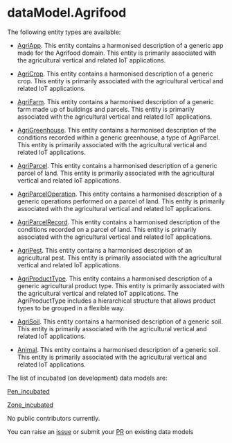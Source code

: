 # dataModel.Agrifood


The following entity types are available:
- [AgriApp](https://smart-data-models.github.io/dataModel.Agrifood/AgriApp/README.md
). This entity contains a harmonised description of a generic app made for the
Agrifood domain. This entity is primarily associated with the agricultural
vertical and related IoT applications.


- [AgriCrop](https://smart-data-models.github.io/dataModel.Agrifood/AgriCrop/README.md
). This entity contains a harmonised description of a generic crop. This entity
is primarily associated with the agricultural vertical and related IoT
applications.


- [AgriFarm](https://smart-data-models.github.io/dataModel.Agrifood/AgriFarm/README.md
). This entity contains a harmonised description of a generic farm made up of
buildings and parcels. This entity is primarily associated with the
agricultural vertical and related IoT applications.


- [AgriGreenhouse](https://smart-data-models.github.io/dataModel.Agrifood/AgriGreenhouse/README.md
). This entity contains a harmonised description of the conditions recorded
within a generic greenhouse, a type of AgriParcel. This entity is primarily
associated with the agricultural vertical and related IoT applications.


- [AgriParcel](https://smart-data-models.github.io/dataModel.Agrifood/AgriParcel/README.md
). This entity contains a harmonised description of a generic parcel of land.
This entity is primarily associated with the agricultural vertical and
related IoT applications.


- [AgriParcelOperation](https://smart-data-models.github.io/dataModel.Agrifood/AgriParcelOperation/README.md
). This entity contains a harmonised description of a generic operations
performed on a parcel of land. This entity is primarily associated with the
agricultural vertical and related IoT applications.


- [AgriParcelRecord](https://smart-data-models.github.io/dataModel.Agrifood/AgriParcelRecord/README.md
). This entity contains a harmonised description of the conditions recorded on
a parcel of land. This entity is primarily associated with the agricultural
vertical and related IoT applications.


- [AgriPest](https://smart-data-models.github.io/dataModel.Agrifood/AgriPest/README.md
). This entity contains a harmonised description of an agricultural pest. This
entity is primarily associated with the agricultural vertical and related
IoT applications.


- [AgriProductType](https://smart-data-models.github.io/dataModel.Agrifood/AgriProductType/README.md
). This entity contains a harmonised description of a generic agricultural
product type. This entity is primarily associated with the agricultural
vertical and related IoT applications. The AgriProductType includes a
hierarchical structure that allows product types to be grouped in a flexible
way.


- [AgriSoil](https://smart-data-models.github.io/dataModel.Agrifood/AgriSoil/README.md
). This entity contains a harmonised description of a generic soil. This entity
is primarily associated with the agricultural vertical and related IoT
applications.


- [Animal](https://smart-data-models.github.io/dataModel.Agrifood/Animal/README.md
). This entity contains a harmonised description of a generic soil. This entity
is primarily associated with the agricultural vertical and related IoT
applications.



The list of incubated (on development) data models are:

[Pen_incubated](https://github.com/smart-data-models/dataModel.Agrifood/tree/master/Pen_incubated)

[Zone_incubated](https://github.com/smart-data-models/dataModel.Agrifood/tree/master/Zone_incubated)

No public contributors currently.

You can raise an [issue](https://github.com/smart-data-models/dataModel.Agrifood/issues) or submit your [PR](https://github.com/smart-data-models/dataModel.Agrifood/pulls) on existing data models


